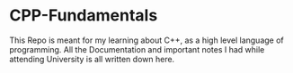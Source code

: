 # CPP-Fundamentals
This Repo is meant for my learning about C++, as a high level language of programming. All the Documentation and important notes I had while attending University is all written down here. 
